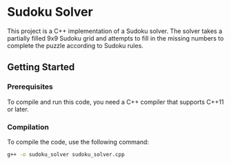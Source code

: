 # Sudoku Solver

This project is a C++ implementation of a Sudoku solver. The solver takes a partially filled 9x9 Sudoku grid and attempts to fill in the missing numbers to complete the puzzle according to Sudoku rules.

## Getting Started

### Prerequisites

To compile and run this code, you need a C++ compiler that supports C++11 or later.

### Compilation

To compile the code, use the following command:

```sh
g++ -o sudoku_solver sudoku_solver.cpp
